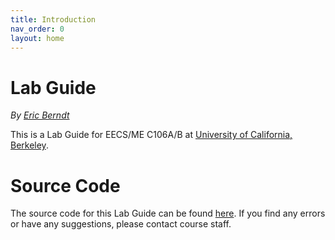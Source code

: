 ```yaml
---
title: Introduction
nav_order: 0
layout: home
---
```

# Lab Guide
_By [Eric Berndt](https://ekberndt.github.io/)_

This is a Lab Guide for EECS/ME C106A/B at [University of California, Berkeley](https://eecs.berkeley.edu/).

# Source Code
The source code for this Lab Guide can be found [here](https://github.com/ucb-ee106/lab-guide). If you find any errors or have any suggestions, please contact course staff.